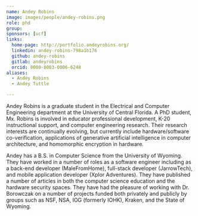 ```yaml
---
name: Andey Robins
image: images/people/andey-robins.png
role: phd
group:
sponsors: [ucf] 
links:
  home-page: http://portfolio.andeyrobins.org/
  linkedin: andey-robins-798a1b176
  github: andey-robins
  gitlab: andeyrobins
  orcid: 0000-0003-0006-6248
aliases:
  - Andey Robins
  - Andey Tuttle

---
```


Andey Robins is a graduate student in the Electrical and Computer Engineering department at the University of Central Florida. A PhD student, Mx. Robins is involved in educator professional development, K-20 instructional support, and computer engineering research. Their research interests are continually evolving, but currently include hardware/software co-verification, applications of generative artificial intelligence in computer architecture, and homomorphic encryption in hardware.

Andey has a B.S. in Computer Science from the University of Wyoming. They have worked in a number of roles as a software engineer including as a back-end developer (MaleFromHome), full-stack developer (JarrowTech), and mobile application developer (Xplor Adventures). They have published a number of articles in both the computer science education and the hardware security spaces. They have had the pleasure of working with Dr. Borowczak on a number of projects funded both privately and publicly by groups such as NSF, NSA, IOG (formerly IOHK), Kraken, and the State of Wyoming.

